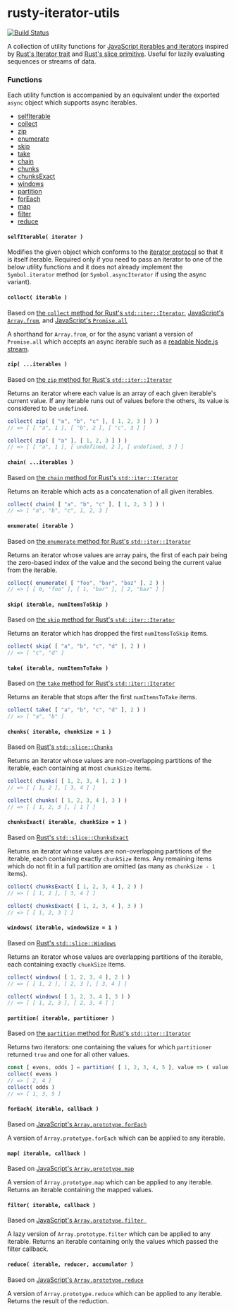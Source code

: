 # rusty-iterator-utils

[![Build Status](https://travis-ci.org/tsbehlman/rusty-iterator-utils.svg?branch=master)](https://travis-ci.org/tsbehlman/slim-cover)

A collection of utility functions for [JavaScript iterables and iterators](https://developer.mozilla.org/en-US/docs/Web/JavaScript/Reference/Iteration_protocols) inspired by [Rust's Iterator trait](https://doc.rust-lang.org/std/iter/trait.Iterator.html) and [Rust's slice primitive](https://doc.rust-lang.org/std/primitive.slice.html).  Useful for lazily evaluating sequences or streams of data.

### Functions

Each utility function is accompanied by an equivalent under the exported `async` object which supports async iterables.

* <a href="#selfIterable">selfIterable</a>
* <a href="#collect">collect</a>
* <a href="#zip">zip</a>
* <a href="#enumerate">enumerate</a>
* <a href="#skip">skip</a>
* <a href="#take">take</a>
* <a href="#chain">chain</a>
* <a href="#chunks">chunks</a>
* <a href="#chunksExact">chunksExact</a>
* <a href="#windows">windows</a>
* <a href="#partition">partition</a>
* <a href="#forEach">forEach</a>
* <a href="#map">map</a>
* <a href="#filter">filter</a>
* <a href="#reduce">reduce</a>

#### <a name="selfIterable"></a>`selfIterable( iterator )`

Modifies the given object which conforms to the [iterator protocol](https://developer.mozilla.org/en-US/docs/Web/JavaScript/Reference/Iteration_protocols#The_iterator_protocol) so that it is itself iterable.  Required only if you need to pass an iterator to one of the below utility functions and it does not already implement the `Symbol.iterator` method (or `Symbol.asyncIterator` if using the async variant).

#### <a name="collect"></a>`collect( iterable )`

Based on [the `collect` method for Rust's `std::iter::Iterator`](https://doc.rust-lang.org/std/iter/trait.Iterator.html#method.collect), [JavaScript's `Array.from`](https://developer.mozilla.org/en-US/docs/Web/JavaScript/Reference/Global_Objects/Array/from), and [JavaScript's `Promise.all`](https://developer.mozilla.org/en-US/docs/Web/JavaScript/Reference/Global_Objects/Promise/all)

A shorthand for `Array.from`, or for the async variant a version of `Promise.all` which accepts an async iterable such as a [readable Node.js stream](https://nodejs.org/api/stream.html#stream_readable_symbol_asynciterator).

#### <a name="zip"></a>`zip( ...iterables )`

Based on [the `zip` method for Rust's `std::iter::Iterator`](https://doc.rust-lang.org/std/iter/trait.Iterator.html#method.zip)

Returns an iterator where each value is an array of each given iterable's current value.  If any iterable runs out of values before the others, its value is considered to be `undefined`.

```javascript
collect( zip( [ "a", "b", "c" ], [ 1, 2, 3 ] ) )
// => [ [ "a", 1 ], [ "b", 2 ], [ "c", 3 ] ]

collect( zip( [ "a" ], [ 1, 2, 3 ] ) )
// => [ [ "a", 1 ], [ undefined, 2 ], [ undefined, 3 ] ]
```

#### <a name="chain"></a>`chain( ...iterables )`

Based on [the `chain` method for Rust's `std::iter::Iterator`](https://doc.rust-lang.org/std/iter/trait.Iterator.html#method.chain)

Returns an iterable which acts as a concatenation of all given iterables.

```javascript
collect( chain( [ "a", "b", "c" ], [ 1, 2, 3 ] ) )
// => [ "a", "b", "c", 1, 2, 3 ]
```

#### <a name="enumerate"></a>`enumerate( iterable )`

Based on [the `enumerate` method for Rust's `std::iter::Iterator`](https://doc.rust-lang.org/std/iter/trait.Iterator.html#method.enumerate)

Returns an iterator whose values are array pairs, the first of each pair being the zero-based index of the value and the second being the current value from the iterable.

```javascript
collect( enumerate( [ "foo", "bar", "baz" ], 2 ) )
// => [ [ 0, "foo" ], [ 1, "bar" ], [ 2, "baz" ] ]
```

#### <a name="skip"></a>`skip( iterable, numItemsToSkip )`

Based on [the `skip` method for Rust's `std::iter::Iterator`](https://doc.rust-lang.org/std/iter/trait.Iterator.html#method.skip)

Returns an iterator which has dropped the first `numItemsToSkip` items.

```javascript
collect( skip( [ "a", "b", "c", "d" ], 2 ) )
// => [ "c", "d" ]
```

#### <a name="take"></a>`take( iterable, numItemsToTake )`

Based on [the `take` method for Rust's `std::iter::Iterator`](https://doc.rust-lang.org/std/iter/trait.Iterator.html#method.take)

Returns an iterable that stops after the first `numItemsToTake` items.

```javascript
collect( take( [ "a", "b", "c", "d" ], 2 ) )
// => [ "a", "b" ]
```

#### <a name="chunks"></a>`chunks( iterable, chunkSize = 1 )`

Based on [Rust's `std::slice::Chunks`](https://doc.rust-lang.org/std/slice/struct.Chunks.html)

Returns an iterator whose values are non-overlapping partitions of the iterable, each containing at most `chunkSize` items.

```javascript
collect( chunks( [ 1, 2, 3, 4 ], 2 ) )
// => [ [ 1, 2 ], [ 3, 4 ] ]

collect( chunks( [ 1, 2, 3, 4 ], 3 ) )
// => [ [ 1, 2, 3 ], [ 1 ] ]
```

#### <a name="chunksExact"></a>`chunksExact( iterable, chunkSize = 1 )`

Based on [Rust's `std::slice::ChunksExact`](https://doc.rust-lang.org/std/slice/struct.ChunksExact.html)

Returns an iterator whose values are non-overlapping partitions of the iterable, each containing exactly `chunkSize` items.  Any remaining items which do not fit in a full partition are omitted (as many as `chunkSize - 1` items).

```javascript
collect( chunksExact( [ 1, 2, 3, 4 ], 2 ) )
// => [ [ 1, 2 ], [ 3, 4 ] ]

collect( chunksExact( [ 1, 2, 3, 4 ], 3 ) )
// => [ [ 1, 2, 3 ] ]
```

#### <a name="windows"></a>`windows( iterable, windowSize = 1 )`

Based on [Rust's `std::slice::Windows`](https://doc.rust-lang.org/std/slice/struct.Windows.html)

Returns an iterator whose values are overlapping partitions of the iterable, each containing exactly `chunkSize` items.

```javascript
collect( windows( [ 1, 2, 3, 4 ], 2 ) )
// => [ [ 1, 2 ], [ 2, 3 ], [ 3, 4 ] ]

collect( windows( [ 1, 2, 3, 4 ], 3 ) )
// => [ [ 1, 2, 3 ], [ 2, 3, 4 ] ]
```

#### <a name="partition"></a>`partition( iterable, partitioner )`

Based on [the `partition` method for Rust's `std::iter::Iterator`](https://doc.rust-lang.org/std/iter/trait.Iterator.html#method.partition)

Returns two iterators: one containing the values for which `partitioner` returned `true` and one for all other values.

```javascript
const [ evens, odds ] = partition( [ 1, 2, 3, 4, 5 ], value => ( value % 2 ) == 0 )
collect( evens )
// => [ 2, 4 ]
collect( odds )
// => [ 1, 3, 5 ]
```

#### <a name="forEach"></a>`forEach( iterable, callback )`

Based on [JavaScript's `Array.prototype.forEach`](https://developer.mozilla.org/en-US/docs/Web/JavaScript/Reference/Global_Objects/Array/forEach)

A version of `Array.prototype.forEach` which can be applied to any iterable.

#### <a name="map"></a>`map( iterable, callback )`

Based on [JavaScript's `Array.prototype.map`](https://developer.mozilla.org/en-US/docs/Web/JavaScript/Reference/Global_Objects/Array/map)

A version of `Array.prototype.map` which can be applied to any iterable.  Returns an iterable containing the mapped values.

#### <a name="filter"></a>`filter( iterable, callback )`

Based on [JavaScript's `Array.prototype.filter `](https://developer.mozilla.org/en-US/docs/Web/JavaScript/Reference/Global_Objects/Array/filter)

A lazy version of `Array.prototype.filter` which can be applied to any iterable.  Returns an iterable containing only the values which passed the filter callback.

#### <a name="reduce"></a>`reduce( iterable, reducer, accumulator )`

Based on [JavaScript's `Array.prototype.reduce`](https://developer.mozilla.org/en-US/docs/Web/JavaScript/Reference/Global_Objects/Array/reduce)

A version of `Array.prototype.reduce` which can be applied to any iterable.  Returns the result of the reduction.
